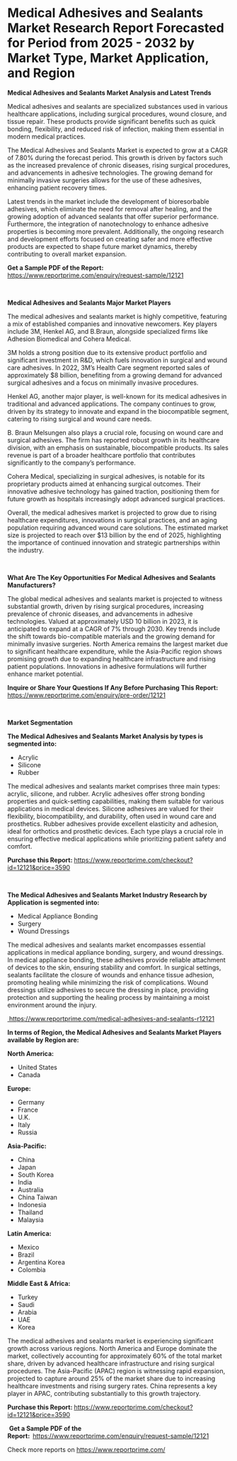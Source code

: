 <p><h1>Medical Adhesives and Sealants Market Research Report Forecasted for Period from 2025 -  2032 by Market Type, Market Application, and Region</h1></p><p><strong>Medical Adhesives and Sealants Market Analysis and Latest Trends</strong></p>
<p><p>Medical adhesives and sealants are specialized substances used in various healthcare applications, including surgical procedures, wound closure, and tissue repair. These products provide significant benefits such as quick bonding, flexibility, and reduced risk of infection, making them essential in modern medical practices.</p><p>The Medical Adhesives and Sealants Market is expected to grow at a CAGR of 7.80% during the forecast period. This growth is driven by factors such as the increased prevalence of chronic diseases, rising surgical procedures, and advancements in adhesive technologies. The growing demand for minimally invasive surgeries allows for the use of these adhesives, enhancing patient recovery times.</p><p>Latest trends in the market include the development of bioresorbable adhesives, which eliminate the need for removal after healing, and the growing adoption of advanced sealants that offer superior performance. Furthermore, the integration of nanotechnology to enhance adhesive properties is becoming more prevalent. Additionally, the ongoing research and development efforts focused on creating safer and more effective products are expected to shape future market dynamics, thereby contributing to overall market expansion.</p></p>
<p><strong>Get a Sample PDF of the Report:&nbsp;</strong> <a href="https://www.reportprime.com/enquiry/request-sample/12121?utm_campaign=2335&utm_medium=2&utm_source=Github&utm_content=ia&utm_term=17032025&utm_id=medical-adhesives-and-sealants">https://www.reportprime.com/enquiry/request-sample/12121</a></p>
<p>&nbsp;</p>
<p><strong>Medical Adhesives and Sealants Major Market Players</strong></p>
<p><p>The medical adhesives and sealants market is highly competitive, featuring a mix of established companies and innovative newcomers. Key players include 3M, Henkel AG, and B.Braun, alongside specialized firms like Adhesion Biomedical and Cohera Medical.</p><p>3M holds a strong position due to its extensive product portfolio and significant investment in R&D, which fuels innovation in surgical and wound care adhesives. In 2022, 3M’s Health Care segment reported sales of approximately $8 billion, benefiting from a growing demand for advanced surgical adhesives and a focus on minimally invasive procedures.</p><p>Henkel AG, another major player, is well-known for its medical adhesives in traditional and advanced applications. The company continues to grow, driven by its strategy to innovate and expand in the biocompatible segment, catering to rising surgical and wound care needs.</p><p>B. Braun Melsungen also plays a crucial role, focusing on wound care and surgical adhesives. The firm has reported robust growth in its healthcare division, with an emphasis on sustainable, biocompatible products. Its sales revenue is part of a broader healthcare portfolio that contributes significantly to the company’s performance.</p><p>Cohera Medical, specializing in surgical adhesives, is notable for its proprietary products aimed at enhancing surgical outcomes. Their innovative adhesive technology has gained traction, positioning them for future growth as hospitals increasingly adopt advanced surgical practices.</p><p>Overall, the medical adhesives market is projected to grow due to rising healthcare expenditures, innovations in surgical practices, and an aging population requiring advanced wound care solutions. The estimated market size is projected to reach over $13 billion by the end of 2025, highlighting the importance of continued innovation and strategic partnerships within the industry.</p></p>
<p>&nbsp;</p>
<p><strong>What Are The Key Opportunities For Medical Adhesives and Sealants Manufacturers?</strong></p>
<p><p>The global medical adhesives and sealants market is projected to witness substantial growth, driven by rising surgical procedures, increasing prevalence of chronic diseases, and advancements in adhesive technologies. Valued at approximately USD 10 billion in 2023, it is anticipated to expand at a CAGR of 7% through 2030. Key trends include the shift towards bio-compatible materials and the growing demand for minimally invasive surgeries. North America remains the largest market due to significant healthcare expenditure, while the Asia-Pacific region shows promising growth due to expanding healthcare infrastructure and rising patient populations. Innovations in adhesive formulations will further enhance market potential.</p></p>
<p><strong>Inquire or Share Your Questions If Any Before Purchasing This Report:</strong> <a href="https://www.reportprime.com/enquiry/pre-order/12121?utm_campaign=2335&utm_medium=2&utm_source=Github&utm_content=ia&utm_term=17032025&utm_id=medical-adhesives-and-sealants">https://www.reportprime.com/enquiry/pre-order/12121</a></p>
<p>&nbsp;</p>
<p><strong>Market Segmentation</strong></p>
<p><strong>The Medical Adhesives and Sealants Market Analysis by types is segmented into:</strong></p>
<p><ul><li>Acrylic</li><li>Silicone</li><li>Rubber</li></ul></p>
<p><p>The medical adhesives and sealants market comprises three main types: acrylic, silicone, and rubber. Acrylic adhesives offer strong bonding properties and quick-setting capabilities, making them suitable for various applications in medical devices. Silicone adhesives are valued for their flexibility, biocompatibility, and durability, often used in wound care and prosthetics. Rubber adhesives provide excellent elasticity and adhesion, ideal for orthotics and prosthetic devices. Each type plays a crucial role in ensuring effective medical applications while prioritizing patient safety and comfort.</p></p>
<p><strong>Purchase this Report:&nbsp;</strong><a href="https://www.reportprime.com/checkout?id=12121&price=3590&utm_campaign=2335&utm_medium=2&utm_source=Github&utm_content=ia&utm_term=17032025&utm_id=medical-adhesives-and-sealants">https://www.reportprime.com/checkout?id=12121&price=3590</a></p>
<p>&nbsp;</p>
<p><strong>The Medical Adhesives and Sealants Market Industry Research by Application is segmented into:</strong></p>
<p><ul><li>Medical Appliance Bonding</li><li>Surgery</li><li>Wound Dressings</li></ul></p>
<p><p>The medical adhesives and sealants market encompasses essential applications in medical appliance bonding, surgery, and wound dressings. In medical appliance bonding, these adhesives provide reliable attachment of devices to the skin, ensuring stability and comfort. In surgical settings, sealants facilitate the closure of wounds and enhance tissue adhesion, promoting healing while minimizing the risk of complications. Wound dressings utilize adhesives to secure the dressing in place, providing protection and supporting the healing process by maintaining a moist environment around the injury.</p></p>
<p><a href="https://www.reportprime.com/medical-adhesives-and-sealants-r12121?utm_campaign=2335&utm_medium=2&utm_source=Github&utm_content=ia&utm_term=17032025&utm_id=medical-adhesives-and-sealants">&nbsp;https://www.reportprime.com/medical-adhesives-and-sealants-r12121</a></p>
<p><strong>In terms of Region, the Medical Adhesives and Sealants Market Players available by Region are:</strong></p>
<p>
    <p> <strong> North America: </strong>
        <ul>
            <li>United States</li>
            <li>Canada</li>
        </ul>
        </p> 
    <p> <strong> Europe: </strong>
        <ul>
            <li>Germany</li>
            <li>France</li>
            <li>U.K.</li>
            <li>Italy</li>
            <li>Russia</li>
        </ul>
        </p> 
    <p> <strong> Asia-Pacific: </strong>
        <ul>
            <li>China</li>
            <li>Japan</li>
            <li>South Korea</li>
            <li>India</li>
            <li>Australia</li>
            <li>China Taiwan</li>
            <li>Indonesia</li>
            <li>Thailand</li>
            <li>Malaysia</li>
        </ul>
        </p> 
    <p> <strong> Latin America: </strong>
        <ul>
            <li>Mexico</li>
            <li>Brazil</li>
            <li>Argentina Korea</li>
            <li>Colombia</li>
        </ul>
        </p> 
    <p> <strong> Middle East & Africa: </strong>
        <ul>
            <li>Turkey</li>
            <li>Saudi</li>
            <li>Arabia</li>
            <li>UAE</li>
            <li>Korea</li>
        </ul>
    </p>
    </p>
<p><p>The medical adhesives and sealants market is experiencing significant growth across various regions. North America and Europe dominate the market, collectively accounting for approximately 60% of the total market share, driven by advanced healthcare infrastructure and rising surgical procedures. The Asia-Pacific (APAC) region is witnessing rapid expansion, projected to capture around 25% of the market share due to increasing healthcare investments and rising surgery rates. China represents a key player in APAC, contributing substantially to this growth trajectory.</p></p>
<p><strong>Purchase this Report: </strong><a href="https://www.reportprime.com/checkout?id=12121&price=3590&utm_campaign=2335&utm_medium=2&utm_source=Github&utm_content=ia&utm_term=17032025&utm_id=medical-adhesives-and-sealants">https://www.reportprime.com/checkout?id=12121&price=3590</a></p>
<p>&nbsp;<strong>Get a Sample PDF of the Report:&nbsp;&nbsp;</strong><a href="https://www.reportprime.com/enquiry/request-sample/12121?utm_campaign=2335&utm_medium=2&utm_source=Github&utm_content=ia&utm_term=17032025&utm_id=medical-adhesives-and-sealants">https://www.reportprime.com/enquiry/request-sample/12121</a></p>
<p><strong></strong></p>
<p>Check more reports on <a href="https://www.reportprime.com/?utm_campaign=2335&utm_medium=2&utm_source=Github&utm_content=ia&utm_term=17032025&utm_id=medical-adhesives-and-sealants">https://www.reportprime.com/</a></p>